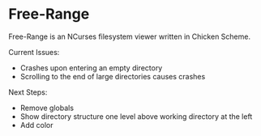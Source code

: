 # Free-Range
Free-Range is an NCurses filesystem viewer written in Chicken Scheme. 

Current Issues:
- Crashes upon entering an empty directory
- Scrolling to the end of large directories causes crashes

Next Steps:
- Remove globals
- Show directory structure one level above working directory at the left
- Add color

